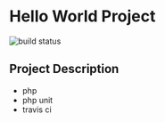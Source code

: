 # Hello World Project

![build status](https://travis-ci.org/iteekung/HelloWorld.svg?branch=master)

## Project Description
- php
- php unit
- travis ci